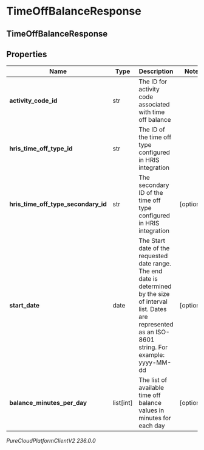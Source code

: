 # TimeOffBalanceResponse

## TimeOffBalanceResponse

## Properties

|Name | Type | Description | Notes|
|------------ | ------------- | ------------- | -------------|
| **activity_code_id** | str | The ID for activity code associated with time off balance | |
| **hris_time_off_type_id** | str | The ID of the time off type configured in HRIS integration | |
| **hris_time_off_type_secondary_id** | str | The secondary ID of the time off type configured in HRIS integration | [optional] |
| **start_date** | date | The Start date of the requested date range. The end date is determined by the size of interval list. Dates are represented as an ISO-8601 string. For example: yyyy-MM-dd | [optional] |
| **balance_minutes_per_day** | list[int] | The list of available time off balance values in minutes for each day | [optional] |



_PureCloudPlatformClientV2 236.0.0_
